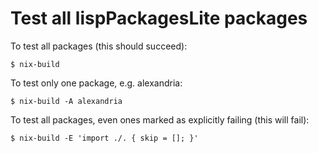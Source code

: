 # Test all lispPackagesLite packages

To test all packages (this should succeed):

    $ nix-build

To test only one package, e.g. alexandria:

    $ nix-build -A alexandria

To test all packages, even ones marked as explicitly failing (this will fail):

    $ nix-build -E 'import ./. { skip = []; }'
